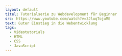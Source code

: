 ```yaml
---
layout: default
titel: Tutorialserie zu Webdevelopment für Beginner
src: https://www.youtube.com/watch?v=3JluqTojuME
text: Guter Einstieg in die Webentwicklung
tags:
  - Videotutorials
  - HTML
  - CSS
  - JavaScript
---
```

